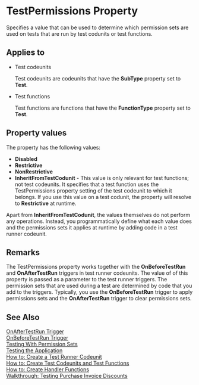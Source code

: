 <properties
                pageTitle="TestPermissions Property | Project “Madeira”"
                description="Describes the TestPermissions property on codeunits in Project “Madeira”"
                services=""
                documentationCenter="Madeira"
                authors="jswymer"/>

# TestPermissions Property
Specifies a value that can be used to determine which permission sets are used on tests that are run by test codunits or test functions.

## Applies to
*  Test codeunits

    Test codeunits are codeunits that have the **SubType** property set to **Test**.
*  Test functions

    Test functions are functions that have the **FunctionType** property set to **Test**.

## Property values
The property has the following values:

*   **Disabled**
*   **Restrictive**
*   **NonRestrictive**
*   **InheritFromTestCodunit** - This value is only relevant for test functions; not test codeunits. It specifies that a test function uses the TestPermissions property setting of the test codeunit to which it belongs. If you use this value on a test codunit, the property will resolve to **Restrictive** at runtime.

Apart from **InheritFromTestCodunit**, the values themselves do not perform any operations. Instead, you programmatically define what each value does and the permissions sets it applies at runtime by adding code in a test runner codeunit.

## Remarks
The TestPermissions property works together with the **OnBeforeTestRun** and **OnAfterTestRun** triggers in test runner codeunits. The value of of this property is passed as a parameter to the test runner triggers. The permission sets that are used during a test are determined by code that you add to the triggers. Typically, you use the **OnBeforeTestRun** trigger to apply permissions sets and the **OnAfterTestRun** trigger to clear permissions sets.

## See Also
[OnAfterTestRun Trigger](trigger-onaftertestrun.md)  
[OnBeforeTestRun Trigger](trigger-onbeforetestrun.md)  
[Testing With Permission Sets](testing-permissionsets.md)  
[Testing the Application](testing-testingapplication.md)  
[How to: Create a Test Runner Codeunit](testing-howcreatetestrunnercodeunit)  
[How to: Create Test Codeunits and Test Functions](testing-howcreatetestcodeunitsfunctions.md)  
[How to: Create Handler Functions](howcreatehandlerfunctions.md)  
[Walkthrough: Testing Purchase Invoice Discounts](testing-walkthroughtestingpurchaseinvoice.md)  
